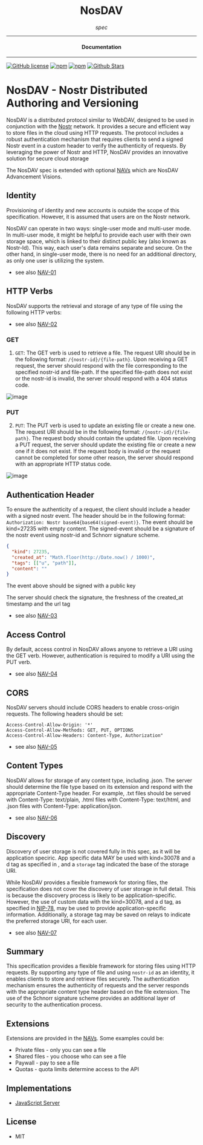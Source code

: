 <div align="center">  
  <h1>NosDAV</h1>
</div>

<div align="center">  
<i>spec</i>
</div>

---

<div align="center">
<h4>Documentation</h4>
</div>

---

[![GitHub license](https://img.shields.io/badge/license-MIT-blue.svg)](https://github.com/nosdav/spec/blob/gh-pages/LICENSE)
[![npm](https://img.shields.io/npm/v/nosdav-spec)](https://npmjs.com/package/nosdav-spec)
[![npm](https://img.shields.io/npm/dw/nosdav-spec.svg)](https://npmjs.com/package/nosdav-spec)
[![Github Stars](https://img.shields.io/github/stars/nosdav/spec.svg)](https://github.com/nosdav/spec/)

# NosDAV - Nostr Distributed Authoring and Versioning

NosDAV is a distributed protocol similar to WebDAV, designed to be used in conjunction with the [Nostr](https://github.com/nostr-protocol/nostr) network. It provides a secure and efficient way to store files in the cloud using HTTP requests. The protocol includes a robust authentication mechanism that requires clients to send a signed Nostr event in a custom header to verify the authenticity of requests. By leveraging the power of Nostr and HTTP, NosDAV provides an innovative solution for secure cloud storage

The NosDAV spec is extended with optional [NAVs](https://nosdav.com/navs) which are NosDAV Advancement Visions.

## Identity

Provisioning of identity and new accounts is outside the scope of this specification. However, it is assumed that users are on the Nostr network. 

NosDAV can operate in two ways: single-user mode and multi-user mode. In multi-user mode, it might be helpful to provide each user with their own storage space, which is linked to their distinct public key (also known as Nostr-Id). This way, each user's data remains separate and secure. On the other hand, in single-user mode, there is no need for an additional directory, as only one user is utilizing the system.

- see also [NAV-01](https://nosdav.com/navs/01.html)


## HTTP Verbs

NosDAV supports the retrieval and storage of any type of file using the following HTTP verbs:

- see also [NAV-02](https://nosdav.com/navs/02.html)

### GET 

1. `GET`: The GET verb is used to retrieve a file. The request URI should be in the following format: `/{nostr-id}/{file-path}`. Upon receiving a GET request, the server should respond with the file corresponding to the specified nostr-id and file-path. If the specified file-path does not exist or the nostr-id is invalid, the server should respond with a 404 status code.

![image](https://user-images.githubusercontent.com/65864/229709609-107e4570-9407-4ebf-9f50-0f745e752eb6.png)

### PUT

2. `PUT`: The PUT verb is used to update an existing file or create a new one. The request URI should be in the following format: `/{nostr-id}/{file-path}`. The request body should contain the updated file. Upon receiving a PUT request, the server should update the existing file or create a new one if it does not exist. If the request body is invalid or the request cannot be completed for some other reason, the server should respond with an appropriate HTTP status code.

![image](https://user-images.githubusercontent.com/65864/229709383-55475e5a-8ee3-4b0a-a177-dd88030089e6.png)


## Authentication Header

To ensure the authenticity of a request, the client should include a header with a signed nostr event. The header should be in the following format: `Authorization: Nostr base64{base64(signed-event)}`.  The event should be kind=27235 with empty content. The signed-event should be a signature of the nostr event using nostr-id and Schnorr signature scheme.
```json
{
  "kind": 27235,
  "created_at": "Math.floor(http://Date.now() / 1000)",
  "tags": [["u", "path"]],
  "content": ""
}
```
The event above should be signed with a public key

The server should check the signature, the freshness of the created_at timestamp and the url tag

- see also [NAV-03](https://nosdav.com/navs/03.html)

## Access Control

By default, access control in NosDAV allows anyone to retrieve a URI using the GET verb. However, authentication is required to modify a URI using the PUT verb.

- see also [NAV-04](https://nosdav.com/navs/04.html)

## CORS

NosDAV servers should include CORS headers to enable cross-origin requests. The following headers should be set:

    Access-Control-Allow-Origin: '*'
    Access-Control-Allow-Methods: GET, PUT, OPTIONS
    Access-Control-Allow-Headers: Content-Type, Authorization"

- see also [NAV-05](https://nosdav.com/navs/05.html)

## Content Types

NosDAV allows for storage of any content type, including .json. The server should determine the file type based on its extension and respond with the appropriate Content-Type header. For example, .txt files should be served with Content-Type: text/plain, .html files with Content-Type: text/html, and .json files with Content-Type: application/json.

- see also [NAV-06](https://nosdav.com/navs/06.html)

## Discovery

Discovery of user storage is not covered fully in this spec, as it will be application speciric.  App specific data MAY be used with kind=30078 and a d tag as specified in , and a `storage` tag indicated the base of the storage URI.

While NosDAV provides a flexible framework for storing files, the specification does not cover the discovery of user storage in full detail. This is because the discovery process is likely to be application-specific. However, the use of custom data with the kind=30078,  and a d tag, as specified in [NIP-78](https://nips.be/78), may be used to provide application-specific information. Additionally, a storage tag may be saved on relays to indicate the preferred storage URI, for each user.

- see also [NAV-07](https://nosdav.com/navs/07.html)

## Summary

This specification provides a flexible framework for storing files using HTTP requests. By supporting any type of file and using `nostr-id` as an identity, it enables clients to store and retrieve files securely. The authentication mechanism ensures the authenticity of requests and the server responds with the appropriate content type header based on the file extension. The use of the Schnorr signature scheme provides an additional layer of security to the authentication process.


## Extensions

Extensions are provided in the [NAVs](https://nosdav.com/navs/).  Some examples could be:

- Private files - only you can see a file
- Shared files - you choose who can see a file
- Paywall - pay to see a file
- Quotas - quota limits determine access to the API


## Implementations

- [JavaScript Server](https://nosdav.com/server/)

## License

- MIT
